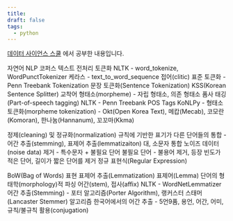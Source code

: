 ```yaml
---
title: 
draft: false
tags:
  - python
---
```



[데이터 사이언스 스쿨](https://datascienceschool.net/) 에서 공부한 내용입니다.

자연어
NLP
코퍼스
텍스트 전처리
토큰화
 NLTK - word_tokenize, WordPunctTokenizer
케라스 - text_to_word_sequence
접어(clitic)
표준 토큰화 - Penn Treebank Tokenization
문장 토큰화(Sentence Tokenization)
KSS(Korean Sentence Splitter)
교착어
형태소(morpheme) - 자립 형태소, 의존 형태소
품사 태깅(Part-of-speech tagging)
NLTK - Penn Treebank POS Tags 
KoNLPy - 형태소 토큰화(morpheme tokenization) - Okt(Open Korea Text), 메캅(Mecab), 코모란(Komoran), 한나눔(Hannanum), 꼬꼬마(Kkma)

정제(cleaning) 및 정규화(normalization)
규칙에 기반한 표기가 다른 단어들의 통합 - 어간 추출(stemming), 표제어 추출(lemmatizaiton)
대, 소문자 통합
노이즈 데이터(noise data) 제거 - 특수문자 + 불필요 단어
불필요 단어 - 불용어 제거, 등장 빈도가 적은 단어, 길이가 짧은 단어를 제거
정규 표현식(Regular Expression)

BoW(Bag of Words) 표현
표제어 추출(Lemmatization)
표제어(Lemma)
단어의 형태학(morphology)적 파싱
어간(stem), 접사(affix)
NLTK - WordNetLemmatizer
어간 추출(Stemming) - 포터 알고리즘(Porter Algorithm), 랭커스터 스태머(Lancaster Stemmer) 알고리즘
한국어에서의 어간 추출 - 5언9품, 용언, 어간, 어미, 규칙/불규칙 활용(conjugation)

